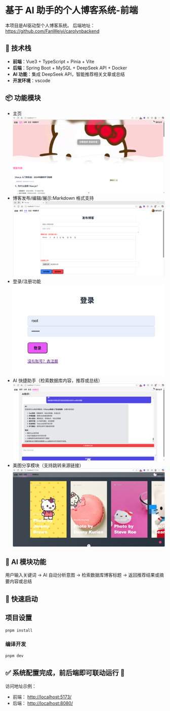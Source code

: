 # 基于 AI 助手的个人博客系统-前端

本项目是AI驱动型个人博客系统。
后端地址：https://github.com/FanWeiyi/carolynbackend

## 🔧 技术栈

- **前端**：Vue3 + TypeScript + Pinia + Vite
- **后端**：Spring Boot + MySQL + DeepSeek API + Docker
- **AI 功能**：集成 DeepSeek API，智能推荐相关文章或总结
- **开发环境**：vscode

## 📦 功能模块

- 主页
![主页](images/ce3424046938647c2c351cbc79877f8.png)
- 博客发布/编辑/展示:Markdown 格式支持
![博客](images/3c0185a3e6183675378d358e55cde88.png)
- 登录/注册功能
![登录](images/a9fc7517208c75a8d0a8a6f3c544763.png)
- AI 快捷助手（检索数据库内容，推荐或总结）
![AI](images/0ddb607450cfcd4281dbc1f6353f5a9.png)
- 美图分享模块（支持跳转来源链接）
![生活](images/fd2c09b8d53fdf942c710f248a4d6d2.png)

## 🧠 AI 模块功能

用户输入关键词 → AI 自动分析意图 → 检索数据库博客标题 → 返回推荐结果或摘要内容或总结

## 🚀 快速启动

## 项目设置

```sh
pnpm install
```

### 编译开发

```sh
pnpm dev
```


## ✅ 系统配置完成，前后端即可联动运行 🎉

访问地址示例：

* 前端： [http://localhost:5173/](http://localhost:5173/)
* 后端： [http://localhost:8080/](http://localhost:8080/)

